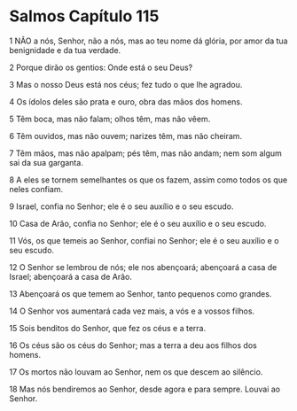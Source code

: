 # Salmos Capítulo 115

1	NÃO a nós, Senhor, não a nós, mas ao teu nome dá glória, por amor da tua benignidade e da tua verdade.

2	Porque dirão os gentios: Onde está o seu Deus?

3	Mas o nosso Deus está nos céus; fez tudo o que lhe agradou.

4	Os ídolos deles são prata e ouro, obra das mãos dos homens.

5	Têm boca, mas não falam; olhos têm, mas não vêem.

6	Têm ouvidos, mas não ouvem; narizes têm, mas não cheiram.

7	Têm mãos, mas não apalpam; pés têm, mas não andam; nem som algum sai da sua garganta.

8	A eles se tornem semelhantes os que os fazem, assim como todos os que neles confiam.

9	Israel, confia no Senhor; ele é o seu auxílio e o seu escudo.

10	Casa de Arão, confia no Senhor; ele é o seu auxílio e o seu escudo.

11	Vós, os que temeis ao Senhor, confiai no Senhor; ele é o seu auxílio e o seu escudo.

12	O Senhor se lembrou de nós; ele nos abençoará; abençoará a casa de Israel; abençoará a casa de Arão.

13	Abençoará os que temem ao Senhor, tanto pequenos como grandes.

14	O Senhor vos aumentará cada vez mais, a vós e a vossos filhos.

15	Sois benditos do Senhor, que fez os céus e a terra.

16	Os céus são os céus do Senhor; mas a terra a deu aos filhos dos homens.

17	Os mortos não louvam ao Senhor, nem os que descem ao silêncio.

18	Mas nós bendiremos ao Senhor, desde agora e para sempre. Louvai ao Senhor.


